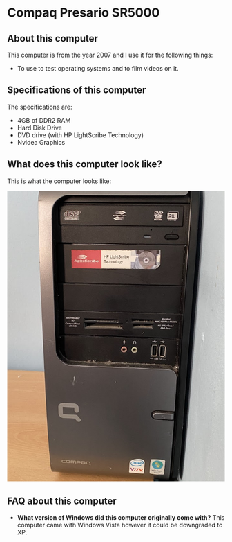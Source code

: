 # Compaq Presario SR5000
## About this computer
This computer is from the year 2007 and I use it for the following things:

- To use to test operating systems and to film videos on it.

## Specifications of this computer
The specifications are:
- 4GB of DDR2 RAM
- Hard Disk Drive
- DVD drive (with HP LightScribe Technology)
- Nvidea Graphics

## What does this computer look like?
This is what the computer looks like:

![Compaq Presario SR5000](https://raw.githubusercontent.com/Lolzoes/Lolzoes/refs/heads/main/assets/Compaq%20Presario%20SR5000.jpg)

## FAQ about this computer
- **What version of Windows did this computer originally come with?** This computer came with Windows Vista however it could be downgraded to XP.
